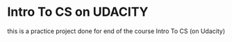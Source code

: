 # Intro To CS on UDACITY
this is a practice project done for end of the course Intro To CS (on Udacity)

